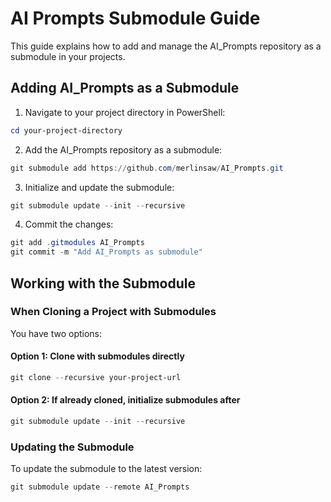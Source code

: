 # AI Prompts Submodule Guide

This guide explains how to add and manage the AI_Prompts repository as a submodule in your projects.

## Adding AI_Prompts as a Submodule

1. Navigate to your project directory in PowerShell:
```powershell
cd your-project-directory
```

2. Add the AI_Prompts repository as a submodule:
```powershell
git submodule add https://github.com/merlinsaw/AI_Prompts.git
```

3. Initialize and update the submodule:
```powershell
git submodule update --init --recursive
```

4. Commit the changes:
```powershell
git add .gitmodules AI_Prompts
git commit -m "Add AI_Prompts as submodule"
```

## Working with the Submodule

### When Cloning a Project with Submodules

You have two options:

#### Option 1: Clone with submodules directly
```powershell
git clone --recursive your-project-url
```

#### Option 2: If already cloned, initialize submodules after
```powershell
git submodule update --init --recursive
```

### Updating the Submodule

To update the submodule to the latest version:
```powershell
git submodule update --remote AI_Prompts
```
